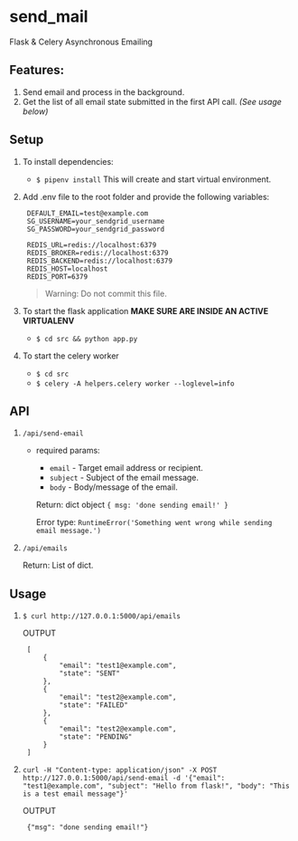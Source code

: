 # send_mail

Flask & Celery Asynchronous Emailing

## Features:

1. Send email and process in the background.
2. Get the list of all email state submitted in the first API call. _(See usage below)_

## Setup

1. To install dependencies:
   
   - `$ pipenv install` This will create and start virtual environment.

2. Add .env file to the root folder and provide the following variables:

        DEFAULT_EMAIL=test@example.com
        SG_USERNAME=your_sendgrid_username
        SG_PASSWORD=your_sendgrid_password

        REDIS_URL=redis://localhost:6379
        REDIS_BROKER=redis://localhost:6379
        REDIS_BACKEND=redis://localhost:6379
        REDIS_HOST=localhost
        REDIS_PORT=6379

    > Warning: Do not commit this file.

3.  To start the flask application **MAKE SURE ARE INSIDE AN ACTIVE VIRTUALENV**

    - `$ cd src && python app.py`

4. To start the celery worker

    - `$ cd src`
    - `$ celery -A helpers.celery worker --loglevel=info`

## API

1. `/api/send-email`

    - required params:

      - `email` - Target email address or recipient.
      - `subject` - Subject of the email message.
      - `body` - Body/message of the email.

      
      Return: dict object `{ msg: 'done sending email!' }`

      Error type: `RuntimeError('Something went wrong while sending email message.')`

2. `/api/emails`

    Return: List of dict.


## Usage

1. `$ curl http://127.0.0.1:5000/api/emails`

    OUTPUT

        [
            {
                "email": "test1@example.com",
                "state": "SENT"
            },
            {
                "email": "test2@example.com",
                "state": "FAILED"
            },
            {
                "email": "test2@example.com",
                "state": "PENDING"
            }
        ]


2. `curl -H "Content-type: application/json" -X POST http://127.0.0.1:5000/api/send-email -d '{"email": "test1@example.com", "subject": "Hello from flask!", "body": "This is a test email message"}'`

    OUTPUT

        {"msg": "done sending email!"}


